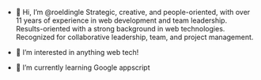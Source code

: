 - 👋 Hi, I’m @roeldingle
Strategic, creative, and people-oriented, with over 11 years of experience in web development and team leadership.
Results-oriented with a strong background in web technologies. Recognized for collaborative leadership, team, and project management.

- 👀 I’m interested in anything web tech!
- 🌱 I’m currently learning Google appscript

<!---
roeldingle/roeldingle is a ✨ special ✨ repository because its `README.md` (this file) appears on your GitHub profile.
You can click the Preview link to take a look at your changes.
--->
